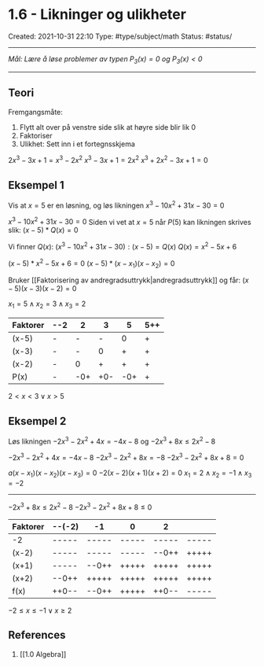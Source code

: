 # 1.6 - Likninger og ulikheter
Created: 2021-10-31 22:10
Type: #type/subject/math 
Status: #status/

---

*Mål: Lære å løse problemer av typen $P_3(x) = 0$ og $P_3(x)<0$*

---

## Teori

Fremgangsmåte:
1) Flytt alt over på venstre side slik at høyre side blir lik 0
2) Faktoriser 
3) Ulikhet: Sett inn i et fortegnsskjema

$2x^3-3x+1=x^3-2x^2$
$x^3-3x+1=2x^2$
$x^3+2x^2-3x+1=0$

## Eksempel 1 
Vis at $x=5$ er en løsning, og løs likningen $x^3-10x^2+31x-30=0$

$x^3-10x^2+31x-30=0$
Siden vi vet at $x=5$ når $P(5)$ kan likningen skrives slik: 
$(x-5)*Q(x)=0$

Vi finner $Q(x)$:
$(x^3-10x^2+31x-30):(x-5)=Q(x)$
$Q(x) = x^2-5x+6$

$(x-5)*x^2-5x+6=0$
$(x-5)*(x-x_1)(x-x_2)=0$

Bruker [[Faktorisering av andregradsuttrykk|andregradsuttrykk]] og får:
$(x-5)(x-3)(x-2)=0$

${x_1=5}\wedge{x_2=3}\wedge{x_3=2}$

| Faktorer | --2 | 2   | 3   | 5   | 5++ |
| -------- | --- | --- | --- | --- | --- |
| (x-5)    | -   | -   | -   | 0   | +   |
| (x-3)    | -   | -   | 0   | +   | +   |
| (x-2)    | -   | 0   | +   | +   | +   |
| P(x)     | -   | -0+ | +0- | -0+ | +   | 

$2<x<3\vee{x>5}$

## Eksempel 2
Løs likningen $-2x^3-2x^2+4x=-4x-8$ og $-2x^3+8x\leq{2x^2-8}$

$-2x^3-2x^2+4x=-4x-8$
$-2x^3-2x^2+8x=-8$
$-2x^3-2x^2+8x+8=0$

$a(x-x_1)(x-x_2)(x-x_3)=0$
$-2(x-2)(x+1)(x+2)=0$
$x_1=2\wedge{x_2=-1}\wedge{x_3=-2}$

---

$-2x^3+8x\leq{2x^2-8}$
$-2x^3-2x^2+8x+8\leq{0}$

| Faktorer | --(-2) | -1    | 0     | 2     |       |
| -------- | ------ | ----- | ----- | ----- | ----- |
| -2       | -----  | ----- | ----- | ----- | ----- |
| (x-2)    | -----  | ----- | ----- | --0++ | +++++ |
| (x+1)    | -----  | --0++ | +++++ | +++++ | +++++ |
| (x+2)    | --0++  | +++++ | +++++ | +++++ | +++++ |
| f(x)     | ++0--  | --0++ | +++++ | ++0-- | ----- | 

$-2\leq{x}\leq{-1}\vee{x\geq{2}}$

## References
1. [[1.0 Algebra]]